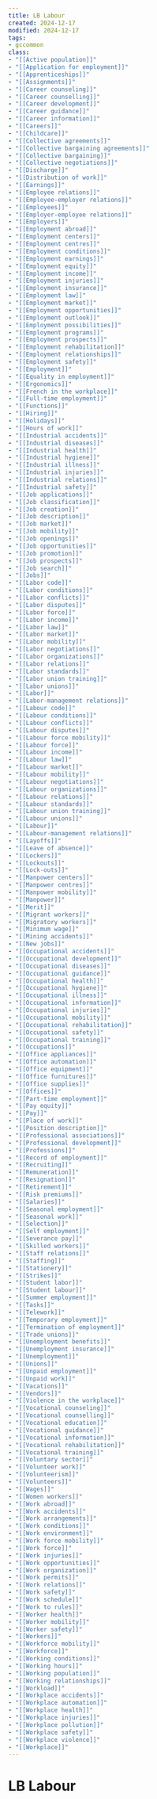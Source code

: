 ```yaml
---
title: LB Labour
created: 2024-12-17
modified: 2024-12-17
tags:
- gccommon
class:
- "[[Active population]]"
- "[[Application for employment]]"
- "[[Apprenticeships]]"
- "[[Assignments]]"
- "[[Career counseling]]"
- "[[Career counselling]]"
- "[[Career development]]"
- "[[Career guidance]]"
- "[[Career information]]"
- "[[Careers]]"
- "[[Childcare]]"
- "[[Collective agreements]]"
- "[[Collective bargaining agreements]]"
- "[[Collective bargaining]]"
- "[[Collective negotiations]]"
- "[[Discharge]]"
- "[[Distribution of work]]"
- "[[Earnings]]"
- "[[Employee relations]]"
- "[[Employee-employer relations]]"
- "[[Employees]]"
- "[[Employer-employee relations]]"
- "[[Employers]]"
- "[[Employment abroad]]"
- "[[Employment centers]]"
- "[[Employment centres]]"
- "[[Employment conditions]]"
- "[[Employment earnings]]"
- "[[Employment equity]]"
- "[[Employment income]]"
- "[[Employment injuries]]"
- "[[Employment insurance]]"
- "[[Employment law]]"
- "[[Employment market]]"
- "[[Employment opportunities]]"
- "[[Employment outlook]]"
- "[[Employment possibilities]]"
- "[[Employment programs]]"
- "[[Employment prospects]]"
- "[[Employment rehabilitation]]"
- "[[Employment relationships]]"
- "[[Employment safety]]"
- "[[Employment]]"
- "[[Equality in employment]]"
- "[[Ergonomics]]"
- "[[French in the workplace]]"
- "[[Full-time employment]]"
- "[[Functions]]"
- "[[Hiring]]"
- "[[Holidays]]"
- "[[Hours of work]]"
- "[[Industrial accidents]]"
- "[[Industrial diseases]]"
- "[[Industrial health]]"
- "[[Industrial hygiene]]"
- "[[Industrial illness]]"
- "[[Industrial injuries]]"
- "[[Industrial relations]]"
- "[[Industrial safety]]"
- "[[Job applications]]"
- "[[Job classification]]"
- "[[Job creation]]"
- "[[Job description]]"
- "[[Job market]]"
- "[[Job mobility]]"
- "[[Job openings]]"
- "[[Job opportunities]]"
- "[[Job promotion]]"
- "[[Job prospects]]"
- "[[Job search]]"
- "[[Jobs]]"
- "[[Labor code]]"
- "[[Labor conditions]]"
- "[[Labor conflicts]]"
- "[[Labor disputes]]"
- "[[Labor force]]"
- "[[Labor income]]"
- "[[Labor law]]"
- "[[Labor market]]"
- "[[Labor mobility]]"
- "[[Labor negotiations]]"
- "[[Labor organizations]]"
- "[[Labor relations]]"
- "[[Labor standards]]"
- "[[Labor union training]]"
- "[[Labor unions]]"
- "[[Labor]]"
- "[[Labor-management relations]]"
- "[[Labour code]]"
- "[[Labour conditions]]"
- "[[Labour conflicts]]"
- "[[Labour disputes]]"
- "[[Labour force mobility]]"
- "[[Labour force]]"
- "[[Labour income]]"
- "[[Labour law]]"
- "[[Labour market]]"
- "[[Labour mobility]]"
- "[[Labour negotiations]]"
- "[[Labour organizations]]"
- "[[Labour relations]]"
- "[[Labour standards]]"
- "[[Labour union training]]"
- "[[Labour unions]]"
- "[[Labour]]"
- "[[Labour-management relations]]"
- "[[Layoffs]]"
- "[[Leave of absence]]"
- "[[Lockers]]"
- "[[Lockouts]]"
- "[[Lock-outs]]"
- "[[Manpower centers]]"
- "[[Manpower centres]]"
- "[[Manpower mobility]]"
- "[[Manpower]]"
- "[[Merit]]"
- "[[Migrant workers]]"
- "[[Migratory workers]]"
- "[[Minimum wage]]"
- "[[Mining accidents]]"
- "[[New jobs]]"
- "[[Occupational accidents]]"
- "[[Occupational development]]"
- "[[Occupational diseases]]"
- "[[Occupational guidance]]"
- "[[Occupational health]]"
- "[[Occupational hygiene]]"
- "[[Occupational illness]]"
- "[[Occupational information]]"
- "[[Occupational injuries]]"
- "[[Occupational mobility]]"
- "[[Occupational rehabilitation]]"
- "[[Occupational safety]]"
- "[[Occupational training]]"
- "[[Occupations]]"
- "[[Office appliances]]"
- "[[Office automation]]"
- "[[Office equipment]]"
- "[[Office furnitures]]"
- "[[Office supplies]]"
- "[[Offices]]"
- "[[Part-time employment]]"
- "[[Pay equity]]"
- "[[Pay]]"
- "[[Place of work]]"
- "[[Position description]]"
- "[[Professional associations]]"
- "[[Professional development]]"
- "[[Professions]]"
- "[[Record of employment]]"
- "[[Recruiting]]"
- "[[Remuneration]]"
- "[[Resignation]]"
- "[[Retirement]]"
- "[[Risk premiums]]"
- "[[Salaries]]"
- "[[Seasonal employment]]"
- "[[Seasonal work]]"
- "[[Selection]]"
- "[[Self employment]]"
- "[[Severance pay]]"
- "[[Skilled workers]]"
- "[[Staff relations]]"
- "[[Staffing]]"
- "[[Stationery]]"
- "[[Strikes]]"
- "[[Student labor]]"
- "[[Student labour]]"
- "[[Summer employment]]"
- "[[Tasks]]"
- "[[Telework]]"
- "[[Temporary employment]]"
- "[[Termination of employment]]"
- "[[Trade unions]]"
- "[[Unemployment benefits]]"
- "[[Unemployment insurance]]"
- "[[Unemployment]]"
- "[[Unions]]"
- "[[Unpaid employment]]"
- "[[Unpaid work]]"
- "[[Vacations]]"
- "[[Vendors]]"
- "[[Violence in the workplace]]"
- "[[Vocational counseling]]"
- "[[Vocational counselling]]"
- "[[Vocational education]]"
- "[[Vocational guidance]]"
- "[[Vocational information]]"
- "[[Vocational rehabilitation]]"
- "[[Vocational training]]"
- "[[Voluntary sector]]"
- "[[Volunteer work]]"
- "[[Volunteerism]]"
- "[[Volunteers]]"
- "[[Wages]]"
- "[[Women workers]]"
- "[[Work abroad]]"
- "[[Work accidents]]"
- "[[Work arrangements]]"
- "[[Work conditions]]"
- "[[Work environment]]"
- "[[Work force mobility]]"
- "[[Work force]]"
- "[[Work injuries]]"
- "[[Work opportunities]]"
- "[[Work organization]]"
- "[[Work permits]]"
- "[[Work relations]]"
- "[[Work safety]]"
- "[[Work schedule]]"
- "[[Work to rules]]"
- "[[Worker health]]"
- "[[Worker mobility]]"
- "[[Worker safety]]"
- "[[Workers]]"
- "[[Workforce mobility]]"
- "[[Workforce]]"
- "[[Working conditions]]"
- "[[Working hours]]"
- "[[Working population]]"
- "[[Working relationships]]"
- "[[Workload]]"
- "[[Workplace accidents]]"
- "[[Workplace automation]]"
- "[[Workplace health]]"
- "[[Workplace injuries]]"
- "[[Workplace pollution]]"
- "[[Workplace safety]]"
- "[[Workplace violence]]"
- "[[Workplace]]"
---
```

# LB Labour
